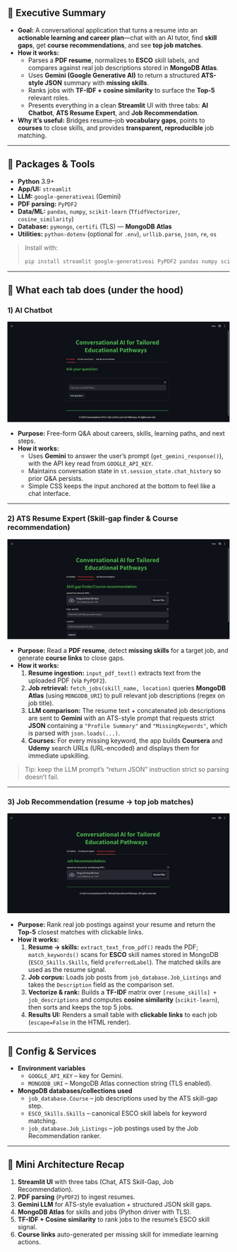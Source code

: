 ## 🚀 Executive Summary

- **Goal:** A conversational application that turns a resume into an **actionable learning and career plan**—chat with an AI tutor, find **skill gaps**, get **course recommendations**, and see **top job matches**.
- **How it works:** 
  - Parses a **PDF resume**, normalizes to **ESCO** skill labels, and compares against real job descriptions stored in **MongoDB Atlas**.
  - Uses **Gemini (Google Generative AI)** to return a structured **ATS-style JSON** summary with **missing skills**.
  - Ranks jobs with **TF-IDF + cosine similarity** to surface the **Top-5** relevant roles.
  - Presents everything in a clean **Streamlit** UI with three tabs: **AI Chatbot**, **ATS Resume Expert**, and **Job Recommendation**.
- **Why it’s useful:** Bridges resume–job **vocabulary gaps**, points to **courses** to close skills, and provides **transparent, reproducible** job matching.

---

## 🧰 Packages & Tools

- **Python** 3.9+  
- **App/UI:** `streamlit`  
- **LLM:** `google-generativeai` (Gemini)  
- **PDF parsing:** `PyPDF2`  
- **Data/ML:** `pandas`, `numpy`, `scikit-learn` (`TfidfVectorizer`, `cosine_similarity`)  
- **Database:** `pymongo`, `certifi` (TLS) — **MongoDB Atlas**  
- **Utilities:** `python-dotenv` (optional for `.env`), `urllib.parse`, `json`, `re`, `os`

> Install with:
> ```bash
> pip install streamlit google-generativeai PyPDF2 pandas numpy scikit-learn pymongo certifi python-dotenv
> ```

---

## 🧩 What each tab does (under the hood)

### 1) AI Chatbot
![AI Chatbot](images/Conversational_AI_Homepage.png)

- **Purpose:** Free-form Q&A about careers, skills, learning paths, and next steps.
- **How it works:**
  - Uses **Gemini** to answer the user’s prompt (`get_gemini_response()`), with the API key read from `GOOGLE_API_KEY`.
  - Maintains conversation state in `st.session_state.chat_history` so prior Q&A persists.
  - Simple CSS keeps the input anchored at the bottom to feel like a chat interface.

---

### 2) ATS Resume Expert (Skill-gap finder & Course recommendation)
![ATS Resume Expert](images/ATS_Resume_Expert.png)

- **Purpose:** Read a **PDF resume**, detect **missing skills** for a target job, and generate **course links** to close gaps.
- **How it works:**
  1. **Resume ingestion:** `input_pdf_text()` extracts text from the uploaded PDF (via `PyPDF2`).
  2. **Job retrieval:** `fetch_jobs(skill_name, location)` queries **MongoDB Atlas** (using `MONGODB_URI`) to pull relevant job descriptions (regex on job title).
  3. **LLM comparison:** The resume text + concatenated job descriptions are sent to **Gemini** with an ATS-style prompt that requests strict **JSON** containing a `"Profile Summary"` and `"MissingKeywords"`, which is parsed with `json.loads(...)`.
  4. **Courses:** For every missing keyword, the app builds **Coursera** and **Udemy** search URLs (URL-encoded) and displays them for immediate upskilling.

> Tip: keep the LLM prompt’s “return JSON” instruction strict so parsing doesn’t fail.

---

### 3) Job Recommendation (resume → top job matches)
![Job Recommendation](images/Job_Recommendation.png)

- **Purpose:** Rank real job postings against your resume and return the **Top-5** closest matches with clickable links.
- **How it works:**
  1. **Resume → skills:** `extract_text_from_pdf()` reads the PDF; `match_keywords()` scans for **ESCO** skill names stored in MongoDB (`ESCO_Skills.Skills`, field `preferredLabel`). The matched skills are used as the resume signal.
  2. **Job corpus:** Loads job posts from `job_database.Job_Listings` and takes the `Description` field as the comparison set.
  3. **Vectorize & rank:** Builds a **TF-IDF** matrix over `[resume_skills] + job_descriptions` and computes **cosine similarity** (`scikit-learn`), then sorts and keeps the top 5 jobs.
  4. **Results UI:** Renders a small table with **clickable links** to each job (`escape=False` in the HTML render).

---

## 🔐 Config & Services

- **Environment variables**
  - `GOOGLE_API_KEY` – key for Gemini.
  - `MONGODB_URI` – MongoDB Atlas connection string (TLS enabled).
- **MongoDB databases/collections used**
  - `job_database.Course` – job descriptions used by the ATS skill-gap step.
  - `ESCO_Skills.Skills` – canonical ESCO skill labels for keyword matching.
  - `job_database.Job_Listings` – job postings used by the Job Recommendation ranker.

---

## 🧠 Mini Architecture Recap

1. **Streamlit UI** with three tabs (Chat, ATS Skill-Gap, Job Recommendation).  
2. **PDF parsing** (`PyPDF2`) to ingest resumes.  
3. **Gemini LLM** for ATS-style evaluation + structured JSON skill gaps.  
4. **MongoDB Atlas** for skills and jobs (Python driver with TLS).  
5. **TF-IDF + Cosine similarity** to rank jobs to the resume’s ESCO skill signal.  
6. **Course links** auto-generated per missing skill for immediate learning actions.
